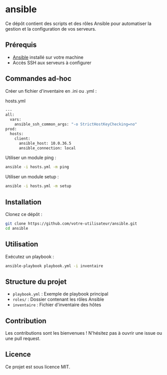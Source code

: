 # ansible

Ce dépôt contient des scripts et des rôles Ansible pour automatiser la gestion et la configuration de vos serveurs.

## Prérequis

- [Ansible](https://www.ansible.com/) installé sur votre machine
- Accès SSH aux serveurs à configurer

## Commandes ad-hoc

Créer un fichier d'inventaire en .ini ou .yml :

hosts.yml
```bash
---
all: 
  vars:
    ansible_ssh_common_args: "-o StrictHostKeyChecking=no"
prod:
  hosts:
    client: 
      ansible_host: 10.0.36.5
      ansible_connection: local

```

Utiliser un module ping :

```bash
ansible -i hosts.yml -m ping
```

Utiliser un module setup :

```bash
ansible -i hosts.yml -m setup
```


## Installation

Clonez ce dépôt :

```bash
git clone https://github.com/votre-utilisateur/ansible.git
cd ansible
```

## Utilisation

Exécutez un playbook :

```bash
ansible-playbook playbook.yml -i inventaire
```

## Structure du projet

- `playbook.yml` : Exemple de playbook principal
- `roles/` : Dossier contenant les rôles Ansible
- `inventaire` : Fichier d'inventaire des hôtes

## Contribution

Les contributions sont les bienvenues ! N'hésitez pas à ouvrir une issue ou une pull request.

## Licence

Ce projet est sous licence MIT.